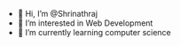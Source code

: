 - 👋 Hi, I’m @Shrinathraj
- 👀 I’m interested in Web Development 
- 🌱 I’m currently learning computer science 
  
<!---
Shrinathraj/Shrinathraj is a ✨ special ✨ repository because its `README.md` (this file) appears on your GitHub profile.
You can click the Preview link to take a look at your changes.
--->
